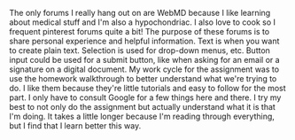The only forums I really hang out on are WebMD because I like learning about medical stuff and I'm also a hypochondriac. I also love to cook so I frequent pinterest forums quite a bit! The purpose of these forums is to share personal experience and helpful information.
Text is when you want to create plain text. Selection is used for drop-down menus, etc. Button input could be used for a submit button, like when asking for an email or a signature on a digital document.
My work cycle for the assignment was to use the homework walkthrough to better understand what we're trying to do. I like them because they're little tutorials and easy to follow for the most part. I only have to consult Google for a few things here and there. I try my best to not only do the assignment but actually understand what it is that I'm doing. It takes a little longer because I'm reading through everything, but I find that I learn better this way.
